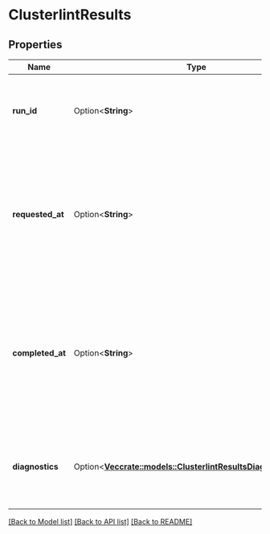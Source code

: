 # ClusterlintResults

## Properties

Name | Type | Description | Notes
------------ | ------------- | ------------- | -------------
**run_id** | Option<**String**> | Id of the clusterlint run that can be used later to fetch the diagnostics. | [optional]
**requested_at** | Option<**String**> | A time value given in ISO8601 combined date and time format that represents when the schedule clusterlint run request was made. | [optional]
**completed_at** | Option<**String**> | A time value given in ISO8601 combined date and time format that represents when the schedule clusterlint run request was completed. | [optional]
**diagnostics** | Option<[**Vec<crate::models::ClusterlintResultsDiagnosticsInner>**](clusterlint_results_diagnostics_inner.md)> | An array of diagnostics reporting potential problems for the given cluster. | [optional]

[[Back to Model list]](../README.md#documentation-for-models) [[Back to API list]](../README.md#documentation-for-api-endpoints) [[Back to README]](../README.md)


